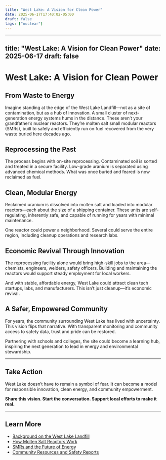 ```yaml
---
title: "West Lake: A Vision for Clean Power"
date: 2025-06-17T17:40:02-05:00
draft: false
tags: ["nuclear"]
---
```

---
title: "West Lake: A Vision for Clean Power"
date: 2025-06-17
draft: false
---

# West Lake: A Vision for Clean Power

## From Waste to Energy

Imagine standing at the edge of the West Lake Landfill—not as a site of contamination, but as a hub of innovation. A small cluster of next-generation energy systems hums in the distance.
These aren’t your grandfather’s nuclear reactors. They’re molten salt small modular reactors (SMRs), built to safely and efficiently run on fuel recovered from the very waste buried here decades ago.

## Reprocessing the Past

The process begins with on-site reprocessing. Contaminated soil is sorted and treated in a secure facility. Low-grade uranium is separated using advanced chemical methods. What was once buried and feared is now reclaimed as fuel.

## Clean, Modular Energy

Reclaimed uranium is dissolved into molten salt and loaded into modular reactors—each about the size of a shipping container. These units are self-regulating, inherently safe, and capable of running for years with minimal maintenance.

One reactor could power a neighborhood. Several could serve the entire region, including cleanup operations and research labs.

## Economic Revival Through Innovation

The reprocessing facility alone would bring high-skill jobs to the area—chemists, engineers, welders, safety officers. Building and maintaining the reactors would support steady employment for local workers.

And with stable, affordable energy, West Lake could attract clean tech startups, labs, and manufacturers. This isn’t just cleanup—it’s economic revival.

## A Safer, Empowered Community

For years, the community surrounding West Lake has lived with uncertainty. This vision flips that narrative. With transparent monitoring and community access to safety data, trust and pride can be restored.

Partnering with schools and colleges, the site could become a learning hub, inspiring the next generation to lead in energy and environmental stewardship.

---

## Take Action

West Lake doesn’t have to remain a symbol of fear. It can become a model for responsible innovation, clean energy, and community empowerment.

**Share this vision. Start the conversation. Support local efforts to make it real.**

---

## Learn More

- [Background on the West Lake Landfill](#)
- [How Molten Salt Reactors Work](#)
- [SMRs and the Future of Energy](#)
- [Community Resources and Safety Reports](#)
